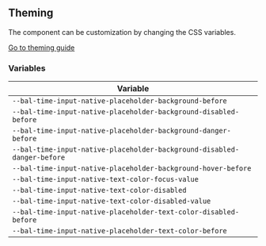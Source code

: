## Theming

The component can be customization by changing the CSS variables.

<a class="sb-unstyled button is-primary" href="../?path=/docs/development-theming--page">Go to theming guide</a>

<!-- START: human documentation -->



<!-- END: human documentation -->

### Variables​

| Variable                                                                |
| ----------------------------------------------------------------------- |
| `--bal-time-input-native-placeholder-background-before`                 |
| `--bal-time-input-native-placeholder-background-disabled-before`        |
| `--bal-time-input-native-placeholder-background-danger-before`          |
| `--bal-time-input-native-placeholder-background-disabled-danger-before` |
| `--bal-time-input-native-placeholder-background-hover-before`           |
| `--bal-time-input-native-text-color-focus-value`                        |
| `--bal-time-input-native-text-color-disabled`                           |
| `--bal-time-input-native-text-color-disabled-value`                     |
| `--bal-time-input-native-placeholder-text-color-disabled-before`        |
| `--bal-time-input-native-placeholder-text-color-before`                 |
